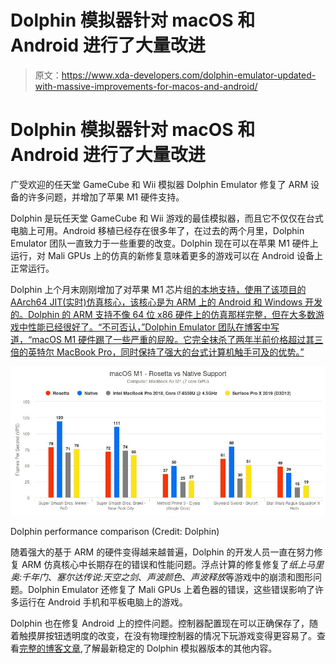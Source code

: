 # Dolphin 模拟器针对 macOS 和 Android 进行了大量改进

> 原文：<https://www.xda-developers.com/dolphin-emulator-updated-with-massive-improvements-for-macos-and-android/>

# Dolphin 模拟器针对 macOS 和 Android 进行了大量改进

广受欢迎的任天堂 GameCube 和 Wii 模拟器 Dolphin Emulator 修复了 ARM 设备的许多问题，并增加了苹果 M1 硬件支持。

Dolphin 是玩任天堂 GameCube 和 Wii 游戏的最佳模拟器，而且它不仅仅在台式电脑上可用。Android 移植已经存在很多年了，在过去的两个月里，Dolphin Emulator 团队一直致力于一些重要的改变。Dolphin 现在可以在苹果 M1 硬件上运行，对 Mali GPUs 上的仿真的新修复意味着更多的游戏可以在 Android 设备上正常运行。

Dolphin 上个月末刚刚增加了对苹果 M1 芯片组[的本地支持，使用了该项目的 AArch64 JIT(实时)仿真核心，该核心是为 ARM 上的 Android 和 Windows 开发的。Dolphin 的 ARM 支持不像 64 位 x86 硬件上的仿真那样完整，但在大多数游戏中性能已经很好了。“不可否认，”Dolphin Emulator 团队在博客中写道，“macOS M1 硬件踢了一些严重的屁股。它完全抹杀了两年半前价格超过其三倍的英特尔 MacBook Pro，同时保持了强大的台式计算机触手可及的优势。”](https://dolphin-emu.org/blog/2021/05/24/temptation-of-the-apple-dolphin-on-macos-m1/)

 <picture>![Bar graph showing macOS M1 performance](img/9ebed100a4503f8803c5493f19880e4e.png)</picture> 

Dolphin performance comparison (Credit: Dolphin)

随着强大的基于 ARM 的硬件变得越来越普遍，Dolphin 的开发人员一直在努力修复 ARM 仿真核心中长期存在的错误和性能问题。浮点计算的修复修复了*纸上马里奥:千年门*、*塞尔达传说:天空之剑*、*声波颜色*、*声波释放*等游戏中的崩溃和图形问题。Dolphin Emulator 还修复了 Mali GPUs 上着色器的错误，这些错误影响了许多运行在 Android 手机和平板电脑上的游戏。

Dolphin 也在修复 Android 上的控件问题。控制器配置现在可以正确保存了，随着触摸屏按钮透明度的改变，在没有物理控制器的情况下玩游戏变得更容易了。查看[完整的博客文章](https://dolphin-emu.org/blog/2021/06/06/dolphin-progress-report-april-and-may-2021/),了解最新稳定的 Dolphin 模拟器版本的其他内容。
